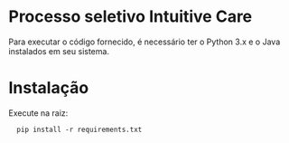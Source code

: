 # Processo seletivo Intuitive Care
Para executar o código fornecido, é necessário ter o Python 3.x e o Java instalados em seu sistema.

# Instalação
Execute na raiz:

```
  pip install -r requirements.txt
```
